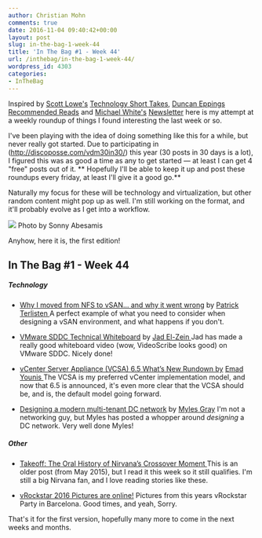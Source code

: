 ```yaml
---
author: Christian Mohn
comments: true
date: 2016-11-04 09:40:42+00:00
layout: post
slug: in-the-bag-1-week-44
title: 'In The Bag #1 - Week 44'
url: /inthebag/in-the-bag-1-week-44/
wordpress_id: 4303
categories:
- InTheBag
---
```


Inspired by [Scott Lowe's](https://twitter.com/scott_lowe) [Technology Short Takes](http://blog.scottlowe.org/2016/10/10/technology-short-take-72/), [Duncan Eppings](https://twitter.com/DuncanYB) [Recommended Reads](http://www.yellow-bricks.com/2016/09/18/duncanybs-recommended-reads-part-5/) and [Michael White's](https://twitter.com/mwvme) [Newsletter](https://notesfrommwhite.net/category/newsletter/) here is my attempt at a weekly roundup of things I found interesting the last week or so.
<!--more-->

I've been playing with the idea of doing something like this for a while, but never really got started. Due to participating in (http://discoposse.com/vdm30in30/) this year (30 posts in 30 days is a lot), I figured this was as good a time as any to get started — at least I can get 4 "free" posts out of it.
** Hopefully I'll be able to keep it up and post these roundups every friday, at least I'll give it a good go.**

Naturally my focus for these will be technology and virtualization, but other random content might pop up as well. I'm still working on the format, and it'll probably evolve as I get into a workflow.

[![](/img/11057276504_2acf34be04_o-1024x683.jpg)](https://www.flickr.com/photos/enerva/11057276504/in/photolist-hR6r5m-EjDHYD-s5N5ug-7mupFc-pRGXKb-mCuo8D-2eKBVn-ptTvq4-iTnJ5R-hNhv7r-zQYi8-ouF4WU-67A26z-6HzJgG-vjnrJ-KSnq-dRfFxj-jafws-dMrntt-ot3nPf-dbexc8-aLrQZg-pFyH1e-9mtAak-7F4dJ5-jKQWDs-qqyNm8-jaBCBd-dRHUab-ohXLDB-ejvSsu-eipa91-7UVD3Q-91hfJM-k6TeEL-e9SjCB-gVvTgW-dY8wGK-dGiyJX-64BQjG-aLzCzK-8xHqyd-dVAGmn-fvMTyw-cTGbnu-pXpiSU-j5snjj-rQ5sJ7-9DvemK-g93VKZ) Photo by Sonny Abesamis

Anyhow, here it is, the first edition!



## **In The Bag #1 - Week 44**





##### Technology







  * [Why I moved from NFS to vSAN… and why it went wrong](https://www.vcloudnine.de/why-i-moved-from-nfs-to-vsan-and-why-it-went-wrong/) by [Patrick Terlisten
](https://twitter.com/pterlisten/)A perfect example of what you need to consider when designing a vSAN environment, and what happens if you don't.


  * [VMware SDDC Technical Whiteboard](http://www.virtualjad.com/2016/10/vmware-sddc-technical-whiteboard.html) by [Jad El-Zein
](https://twitter.com/virtualjad)Jad has made a really good whiteboard video (wow, VideoScribe looks good) on VMware SDDC. Nicely done!


  * [vCenter Server Appliance (VCSA) 6.5 What’s New Rundown by](http://emadyounis.com/vcenter/vcenter-server-appliance-vcsa-6-5-whats-new-rundown/) [Emad Younis
](http://emadyounis.com/author/eyounis/)The VCSA is my preferred vCenter implementation model, and now that 6.5 is announced, it's even more clear that the VCSA should be, and is, the default model going forward.


  * [Designing a modern multi-tenant DC network](https://blah.cloud/architecture/designing-modern-private-cloud-network/) by [Myles Gray](https://twitter.com/mylesagray/)
I'm not a networking guy, but Myles has posted a whopper around _designing_ a DC network. Very well done Myles!





##### Other







  * [Takeoff: The Oral History of Nirvana’s Crossover Moment
](https://medium.com/cuepoint/takeoff-the-oral-history-of-nirvana-s-crossover-moment-1b12603ed5f#.1ly8au604)This is an older post (from May 2015), but I read it this week so it still qualifies.
I'm still a big Nirvana fan, and I love reading stories like these.


  * [vRockstar 2016 Pictures are online!](http://vrockstar.eu/the-vrockstar-2016-pictures-are-online/)
Pictures from this years vRockstar Party in Barcelona. Good times, and yeah, Sorry.



That's it for the first version, hopefully many more to come in the next weeks and months.
